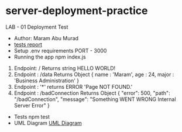 # server-deployment-practice
LAB - 01
Deployment Test
* Author: Maram Abu Murad
* [tests report](https://github.com/Maram-997/server-deployment-practice/actions/runs/1133039333)
* Setup
.env requirements
PORT - 3000
* Running the app
npm index.js
1. Endpoint: /
Returns string
HELLO WORLD!
2. Endpoint : /data
Returns Object
{
    name : 'Maram',
    age : 24,
    major : 'Business Administration'
}
3. Endpoint : '*'
returns ERROR 
'Page NOT FOUND.'
4. Endpoint : /badConnection
Returns Object 
{
"error": 500,
"path": "/badConnection",
"message": "Something WENT WRONG Internal Server Error"
}

* Tests
 npm test
* UML Diagram
[UML Diagram](https://drive.google.com/file/d/1K3dZ_LLXoONWoKze6aMQIzADAFLzHyTG/view?usp=sharing)
